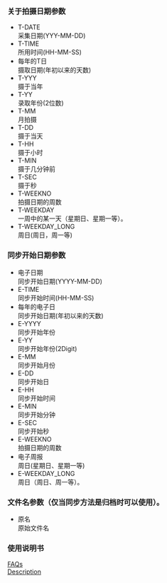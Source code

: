 ### 关于拍摄日期参数  

- T-DATE   
采集日期(YYY-MM-DD)  
- T-TIME  
所用时间(HH-MM-SS)  
- 每年的T日  
摄取日期(年初以来的天数)  
- T-YYY  
摄于当年  
- T-YY  
录取年份(2位数)  
- T-MM  
月拍摄  
- T-DD  
摄于当天  
- T-HH  
摄于小时  
- T-MIN  
摄于几分钟前  
- T-SEC  
摄于秒  
- T-WEEKNO  
拍摄日期的周数  
- T-WEEKDAY  
一周中的某一天（星期日、星期一等）。  
- T-WEEKDAY_LONG  
周日(周日，周一等)  

### 同步开始日期参数  

- 电子日期  
同步开始日期(YYYY-MM-DD)  
- E-TIME  
同步开始时间(HH-MM-SS)  
- 每年的电子日  
同步开始日期(年初以来的天数)  
- E-YYYY  
同步开始年份  
- E-YY  
同步开始年份(2Digit)  
- E-MM  
同步开始月份  
- E-DD  
同步开始日  
- E-HH  
同步开始时间  
- E-MIN  
同步开始分钟  
- E-SEC  
同步开始秒  
- E-WEEKNO  
拍摄日期的周数  
- 电子周报  
周日(星期日、星期一等)  
- E-WEEKDAY_LONG  
周日（周日、周一等）。  

### 文件名参数（仅当同步方法是归档时可以使用）。  

- 原名  
原始文件名  

### 使用说明书  
[FAQs](https://sentaroh.github.io/Documents/SMBSync3/SMBSync3_FAQ_EN.htm)  
[Description](https://sentaroh.github.io/Documents/SMBSync3/SMBSync3_Desc_EN.htm)  
